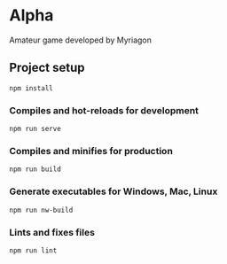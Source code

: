 # Alpha
Amateur game developed by Myriagon


## Project setup
```
npm install
```

### Compiles and hot-reloads for development
```
npm run serve
```

### Compiles and minifies for production
```
npm run build
```

### Generate executables for Windows, Mac, Linux
```
npm run nw-build
```

### Lints and fixes files
```
npm run lint
```

